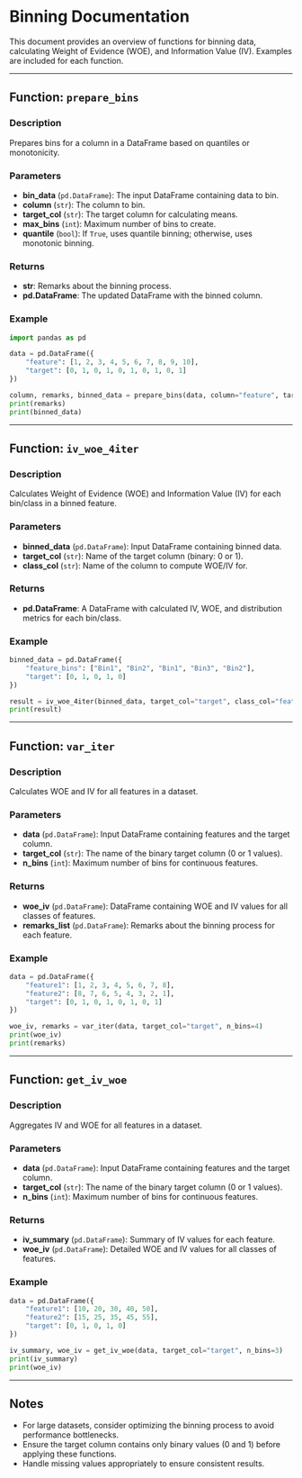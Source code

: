 # Binning Documentation

This document provides an overview of functions for binning data, calculating Weight of Evidence (WOE), and Information Value (IV). Examples are included for each function.

---

## Function: `prepare_bins`

### Description
Prepares bins for a column in a DataFrame based on quantiles or monotonicity.

### Parameters
- **bin_data** (`pd.DataFrame`): The input DataFrame containing data to bin.
- **column** (`str`): The column to bin.
- **target_col** (`str`): The target column for calculating means.
- **max_bins** (`int`): Maximum number of bins to create.
- **quantile** (`bool`): If `True`, uses quantile binning; otherwise, uses monotonic binning.

### Returns
- **str**: Remarks about the binning process.
- **pd.DataFrame**: The updated DataFrame with the binned column.

### Example
```python
import pandas as pd

data = pd.DataFrame({
    "feature": [1, 2, 3, 4, 5, 6, 7, 8, 9, 10],
    "target": [0, 1, 0, 1, 0, 1, 0, 1, 0, 1]
})

column, remarks, binned_data = prepare_bins(data, column="feature", target_col="target", max_bins=4)
print(remarks)
print(binned_data)
```

---

## Function: `iv_woe_4iter`

### Description
Calculates Weight of Evidence (WOE) and Information Value (IV) for each bin/class in a binned feature.

### Parameters
- **binned_data** (`pd.DataFrame`): Input DataFrame containing binned data.
- **target_col** (`str`): Name of the target column (binary: 0 or 1).
- **class_col** (`str`): Name of the column to compute WOE/IV for.

### Returns
- **pd.DataFrame**: A DataFrame with calculated IV, WOE, and distribution metrics for each bin/class.

### Example
```python
binned_data = pd.DataFrame({
    "feature_bins": ["Bin1", "Bin2", "Bin1", "Bin3", "Bin2"],
    "target": [0, 1, 0, 1, 0]
})

result = iv_woe_4iter(binned_data, target_col="target", class_col="feature")
print(result)
```

---

## Function: `var_iter`

### Description
Calculates WOE and IV for all features in a dataset.

### Parameters
- **data** (`pd.DataFrame`): Input DataFrame containing features and the target column.
- **target_col** (`str`): The name of the binary target column (0 or 1 values).
- **n_bins** (`int`): Maximum number of bins for continuous features.

### Returns
- **woe_iv** (`pd.DataFrame`): DataFrame containing WOE and IV values for all classes of features.
- **remarks_list** (`pd.DataFrame`): Remarks about the binning process for each feature.

### Example
```python
data = pd.DataFrame({
    "feature1": [1, 2, 3, 4, 5, 6, 7, 8],
    "feature2": [8, 7, 6, 5, 4, 3, 2, 1],
    "target": [0, 1, 0, 1, 0, 1, 0, 1]
})

woe_iv, remarks = var_iter(data, target_col="target", n_bins=4)
print(woe_iv)
print(remarks)
```

---

## Function: `get_iv_woe`

### Description
Aggregates IV and WOE for all features in a dataset.

### Parameters
- **data** (`pd.DataFrame`): Input DataFrame containing features and the target column.
- **target_col** (`str`): The name of the binary target column (0 or 1 values).
- **n_bins** (`int`): Maximum number of bins for continuous features.

### Returns
- **iv_summary** (`pd.DataFrame`): Summary of IV values for each feature.
- **woe_iv** (`pd.DataFrame`): Detailed WOE and IV values for all classes of features.

### Example
```python
data = pd.DataFrame({
    "feature1": [10, 20, 30, 40, 50],
    "feature2": [15, 25, 35, 45, 55],
    "target": [0, 1, 0, 1, 0]
})

iv_summary, woe_iv = get_iv_woe(data, target_col="target", n_bins=3)
print(iv_summary)
print(woe_iv)
```

---

## Notes
- For large datasets, consider optimizing the binning process to avoid performance bottlenecks.
- Ensure the target column contains only binary values (0 and 1) before applying these functions.
- Handle missing values appropriately to ensure consistent results.

